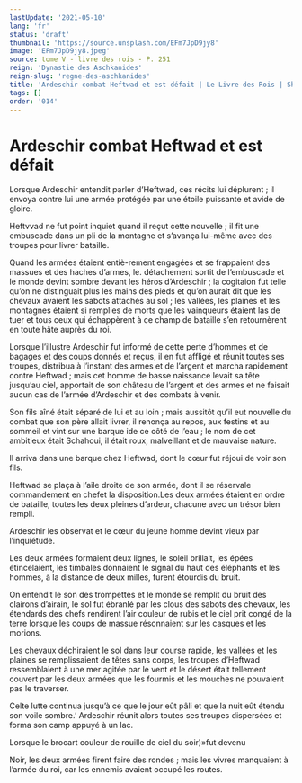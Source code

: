 ```yaml
---
lastUpdate: '2021-05-10'
lang: 'fr'
status: 'draft'
thumbnail: 'https://source.unsplash.com/EFm7JpD9jy8'
image: 'EFm7JpD9jy8.jpeg'
source: tome V - livre des rois - P. 251
reign: 'Dynastie des Aschkanides'
reign-slug: 'regne-des-aschkanides'
title: 'Ardeschir combat Heftwad et est défait | Le Livre des Rois | Shâhnâmeh'
tags: []
order: '014'
---
```


<!-- LTeX: language=fr -->

# Ardeschir combat Heftwad et est défait

Lorsque Ardeschir entendit parler d’Heftwad, ces récits lui déplurent ; il envoya contre lui une armée protégée par une étoile puissante et avide de gloire.

Heftvvad ne fut point inquiet quand il reçut cette nouvelle ; il fit une embuscade dans un pli de la montagne et s’avança lui-même avec des troupes pour livrer bataille.

Quand les armées étaient entiè-rement engagées et se frappaient des massues et des haches d’armes, le. détachement sortit de l’embuscade et le monde devint sombre devant les héros d’Ardeschir ; la cogitaion fut telle qu’on ne distinguait plus les mains des pieds et qu’on aurait dit que les chevaux avaient les sabots attachés au sol ; les vallées, les plaines et les montagnes étaient si remplies de morts que les vainqueurs étaient las de tuer et tous ceux qui échappèrent à ce champ de bataille s’en retournèrent en toute hâte auprès du roi.

Lorsque l’illustre Ardeschir fut informé de cette perte d’hommes et de bagages et des coups donnés et reçus, il en fut affligé et réunit toutes ses troupes, distribua à l’instant des armes et de l’argent et marcha rapidement contre Heftwad ; mais cet homme de basse naissance levait sa tête jusqu’au ciel, apportait de son château de l’argent et des armes et ne faisait aucun cas de l’armée d’Ardeschir et des combats à venir.

Son fils aîné était séparé de lui et au loin ; mais aussitôt qu’il eut nouvelle du combat que son père allait livrer, il renonça au repos, aux festins et au sommeil et vint sur une barque ide ce côté de l’eau ; le nom de cet ambitieux était Schahoui, il était roux, malveillant et de mauvaise nature.

Il arriva dans une barque chez Heftwad, dont le cœur fut réjoui de voir son fils.

Heftwad se plaça à l’aile droite de son armée, dont il se réservale commandement en chefet la disposition.Les deux armées étaient en ordre de bataille, toutes les deux pleines d’ardeur, chacune avec un trésor bien rempli.

Ardeschir les observat et le cœur du jeune homme devint vieux par l’inquiétude.

Les deux armées formaient deux lignes, le soleil brillait, les épées étincelaient, les timbales donnaient le signal du haut des éléphants et les hommes, à la distance de deux milles, furent étourdis du bruit.

On entendit le son des trompettes et le monde se remplit du bruit des clairons d’airain, le sol fut ébranlé par les clous des sabots des chevaux, les étendards des chefs rendirent l’air couleur de rubis et le ciel prit congé de la terre lorsque les coups de massue résonnaient sur les casques et les morions.

Les chevaux déchiraient le sol dans leur course rapide, les vallées et les plaines se remplissaient de têtes sans corps, les troupes d’Heftwad ressemblaient à une mer agitée par le vent et le désert était tellement couvert par les deux armées que les fourmis et les mouches ne pouvaient pas le traverser.

Celte lutte continua jusqu’à ce que le jour eût pâli et que la nuit eût étendu son voile sombre.’ Ardeschir réunit alors toutes ses troupes dispersées et forma son camp appuyé à un lac.

Lorsque le brocart couleur de rouille de ciel du soir)»fut devenu

Noir, les deux armées firent faire des rondes ; mais les vivres manquaient à l’armée du roi, car les ennemis avaient occupé les routes.
